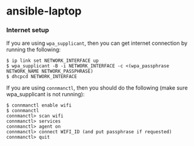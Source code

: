 # ansible-laptop

### Internet setup

If you are using `wpa_supplicant`, then you can get internet connection by
running the following:

```
$ ip link set NETWORK_INTERFACE up
$ wpa_supplicant -B -i NETWORK_INTERFACE -c <(wpa_passphrase NETWORK_NAME NETWORK_PASSPHRASE)
$ dhcpcd NETWORK_INTERFACE
```

If you are using `connmanctl`, then you should do the following (make sure
wpa_supplicant is not running):

```
$ connmanctl enable wifi
$ connmanctl
connmanctl> scan wifi
connmanctl> services
connmanctl> agent on
connmanctl> connect WIFI_ID (and put passphrase if requested)
connmanctl> quit
```

